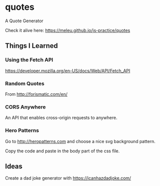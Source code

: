 # quotes
A Quote Generator

Check it alive here: <https://meleu.github.io/js-practice/quotes>

## Things I Learned

### Using the Fetch API

<https://developer.mozilla.org/en-US/docs/Web/API/Fetch_API>


### Random Quotes

From <http://forismatic.com/en/>


### CORS Anywhere

An API that enables cross-origin requests to anywhere.


### Hero Patterns

Go to <http://heropatterns.com> and choose a nice svg background pattern.

Copy the code and paste in the body part of the css file.


## Ideas

Create a dad joke generator with <https://icanhazdadjoke.com/>
